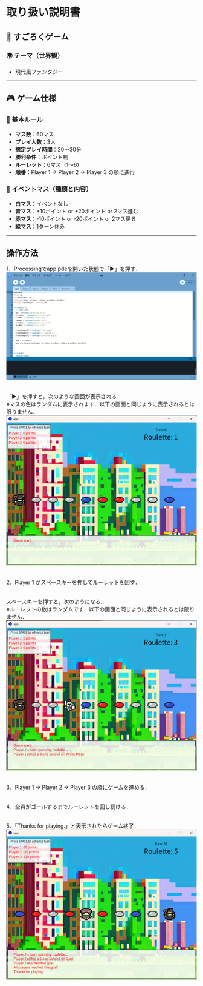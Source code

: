 # 取り扱い説明書

## 📌 すごろくゲーム

### 🌍 テーマ（世界観）
- 現代風ファンタジー

---

## 🎮 ゲーム仕様

### 🔢 基本ルール
- **マス数**：60マス
- **プレイ人数**：3人
- **想定プレイ時間**：20～30分
- **勝利条件**：ポイント制
- **ルーレット**：6マス（1～6）
- **順番**：Player 1 → Player 2 → Player 3 の順に進行

### 🎲 イベントマス（種類と内容）
- **白マス**：イベントなし
- **青マス**：+10ポイント or +20ポイント or 2マス進む
- **赤マス**：-10ポイント or -20ポイント or 2マス戻る
- **緑マス**：1ターン休み

---

## 操作方法
1．Processingでapp.pdeを開いた状態で「▶」を押す．<br>
![alt text](images/image-1.png)<br><br>

「▶」を押すと，次のような画面が表示される．<br>
※マスの色はランダムに表示されます．以下の画面と同じように表示されるとは限りません．<br>
![alt text](images/image-2.png)<br><br>

2．Player 1 がスペースキーを押してルーレットを回す．<br><br>

スペースキーを押すと，次のようになる．<br>
※ルーレットの数はランダムです．以下の画面と同じように表示されるとは限りません．<br>
![alt text](images/image-3.png)<br><br>

3．Player 1 → Player 2 → Player 3 の順にゲームを進める．<br><br>

4．全員がゴールするまでルーレットを回し続ける．<br><br>

5．「Thanks for playing.」と表示されたらゲーム終了．<br>
![alt text](images/image-4.png)
